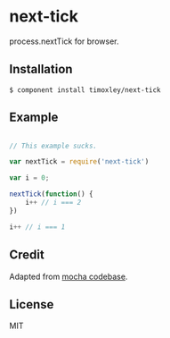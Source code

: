 
# next-tick

  process.nextTick for browser.

## Installation

    $ component install timoxley/next-tick

## Example

```js

// This example sucks.

var nextTick = require('next-tick')

var i = 0;

nextTick(function() {
	i++ // i === 2
})

i++ // i === 1
```

## Credit

Adapted from [mocha codebase](https://github.com/visionmedia/mocha/blob/142c69991a2f39c0add38ba1d202c094e69d81f9/support/tail.js#L19).

## License

  MIT
